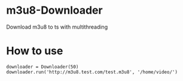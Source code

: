 # m3u8-Downloader
Download m3u8 to ts with multithreading

# How to use
```
downloader = Downloader(50)
downloader.run('http://m3u8.test.com/test.m3u8', '/home/video/')
```
